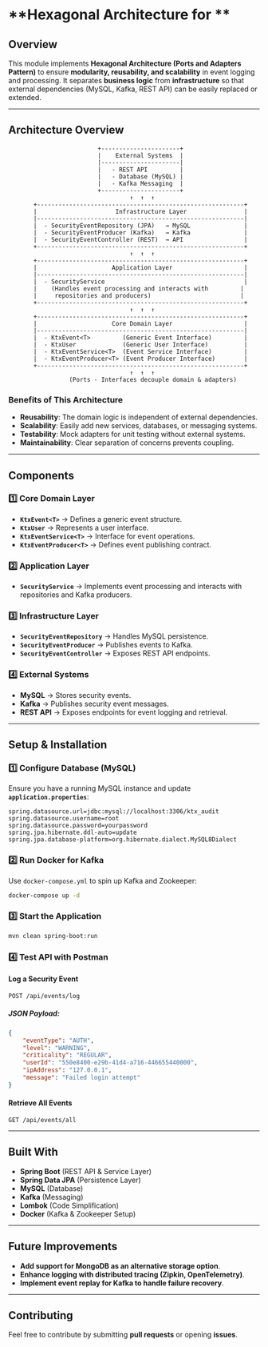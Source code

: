 # **Hexagonal Architecture for **

## **Overview**
This module implements **Hexagonal Architecture (Ports and Adapters Pattern)** to ensure **modularity, reusability, and scalability** in event logging and processing. It separates **business logic** from **infrastructure** so that external dependencies (MySQL, Kafka, REST API) can be easily replaced or extended.

---

## **Architecture Overview**

```
                         +----------------------+
                         |    External Systems  |
                         |----------------------|
                         |   - REST API         |
                         |   - Database (MySQL) |
                         |   - Kafka Messaging  |
                         +----------------------+
                                  ↑  ↑  ↑  
       +----------------------------------------------------------+
       |                      Infrastructure Layer                |
       |----------------------------------------------------------|
       |  - SecurityEventRepository (JPA)   → MySQL               |
       |  - SecurityEventProducer (Kafka)   → Kafka               |
       |  - SecurityEventController (REST)  → API                 |
       +----------------------------------------------------------+
                                  ↑  ↑  ↑  
       +----------------------------------------------------------+
       |                     Application Layer                    |
       |----------------------------------------------------------|
       |  - SecurityService                                       |
       |    (Handles event processing and interacts with         |
       |     repositories and producers)                         |
       +----------------------------------------------------------+
                                  ↑  ↑  ↑  
       +----------------------------------------------------------+
       |                     Core Domain Layer                    |
       |----------------------------------------------------------|
       |  - KtxEvent<T>         (Generic Event Interface)         |
       |  - KtxUser             (Generic User Interface)          |
       |  - KtxEventService<T>  (Event Service Interface)         |
       |  - KtxEventProducer<T> (Event Producer Interface)        |
       +----------------------------------------------------------+
                                  ↑  ↑  ↑  
                 (Ports - Interfaces decouple domain & adapters)
```

### **Benefits of This Architecture**
- **Reusability**: The domain logic is independent of external dependencies.
- **Scalability**: Easily add new services, databases, or messaging systems.
- **Testability**: Mock adapters for unit testing without external systems.
- **Maintainability**: Clear separation of concerns prevents coupling.

---

## **Components**

### **1️⃣ Core Domain Layer**
- **`KtxEvent<T>`** → Defines a generic event structure.
- **`KtxUser`** → Represents a user interface.
- **`KtxEventService<T>`** → Interface for event operations.
- **`KtxEventProducer<T>`** → Defines event publishing contract.

### **2️⃣ Application Layer**
- **`SecurityService`** → Implements event processing and interacts with repositories and Kafka producers.

### **3️⃣ Infrastructure Layer**
- **`SecurityEventRepository`** → Handles MySQL persistence.
- **`SecurityEventProducer`** → Publishes events to Kafka.
- **`SecurityEventController`** → Exposes REST API endpoints.

### **4️⃣ External Systems**
- **MySQL** → Stores security events.
- **Kafka** → Publishes security event messages.
- **REST API** → Exposes endpoints for event logging and retrieval.

---

## **Setup & Installation**
### **1️⃣ Configure Database (MySQL)**
Ensure you have a running MySQL instance and update **`application.properties`**:
```properties
spring.datasource.url=jdbc:mysql://localhost:3306/ktx_audit
spring.datasource.username=root
spring.datasource.password=yourpassword
spring.jpa.hibernate.ddl-auto=update
spring.jpa.database-platform=org.hibernate.dialect.MySQL8Dialect
```

### **2️⃣ Run Docker for Kafka**
Use `docker-compose.yml` to spin up Kafka and Zookeeper:
```sh
docker-compose up -d
```

### **3️⃣ Start the Application**
```sh
mvn clean spring-boot:run
```

### **4️⃣ Test API with Postman**
#### **Log a Security Event**
```http
POST /api/events/log
```
##### **JSON Payload**:
```json
{
    "eventType": "AUTH",
    "level": "WARNING",
    "criticality": "REGULAR",
    "userId": "550e8400-e29b-41d4-a716-446655440000",
    "ipAddress": "127.0.0.1",
    "message": "Failed login attempt"
}
```

#### **Retrieve All Events**
```http
GET /api/events/all
```

---

## **Built With**
- **Spring Boot** (REST API & Service Layer)
- **Spring Data JPA** (Persistence Layer)
- **MySQL** (Database)
- **Kafka** (Messaging)
- **Lombok** (Code Simplification)
- **Docker** (Kafka & Zookeeper Setup)

---

## **Future Improvements**
- **Add support for MongoDB as an alternative storage option**.
- **Enhance logging with distributed tracing (Zipkin, OpenTelemetry)**.
- **Implement event replay for Kafka to handle failure recovery**.

---

## **Contributing**
Feel free to contribute by submitting **pull requests** or opening **issues**.

